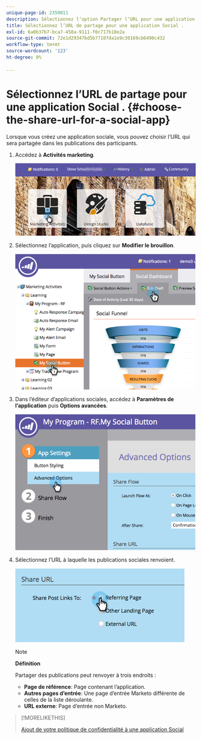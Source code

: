 ```yaml
---
unique-page-id: 2359811
description: Sélectionnez l’option Partager l’URL pour une application Social - Documents Marketo - Documentation du produit .
title: Sélectionnez l’URL de partage pour une application Social .
exl-id: 6a0b37b7-bca7-458a-9111-f0c717b18e2a
source-git-commit: 72e1d29347bd5b77107da1e9c30169cb6490c432
workflow-type: tm+mt
source-wordcount: '123'
ht-degree: 0%

---
```


# Sélectionnez l’URL de partage pour une application Social . {#choose-the-share-url-for-a-social-app}

Lorsque vous créez une application sociale, vous pouvez choisir l’URL qui sera partagée dans les publications des participants.

1. Accédez à **Activités marketing**.

   ![](assets/login-marketing-activities-1.png)

1. Sélectionnez l’application, puis cliquez sur **Modifier le brouillon**.

   ![](assets/image2015-4-21-11-3a12-3a12.png)

1. Dans l’éditeur d’applications sociales, accédez à **Paramètres de l’application** puis **Options avancées**.

   ![](assets/image2015-4-21-11-3a14-3a46.png)

1. Sélectionnez l’URL à laquelle les publications sociales renvoient.

   ![](assets/image2015-4-21-11-3a15-3a26.png)

   >[!NOTE]
   >
   >**Définition**
   >
   >Partager des publications peut renvoyer à trois endroits :
   >
   >* **Page de référence**: Page contenant l’application.
   >* **Autres pages d’entrée**: Une page d’entrée Marketo différente de celles de la liste déroulante.
   >* **URL externe**: Page d’entrée non Marketo.


>[!MORELIKETHIS]
>
>[Ajout de votre politique de confidentialité à une application Social](/help/marketo/product-docs/demand-generation/social/social-functions/add-your-privacy-policy-to-a-social-app.md)
